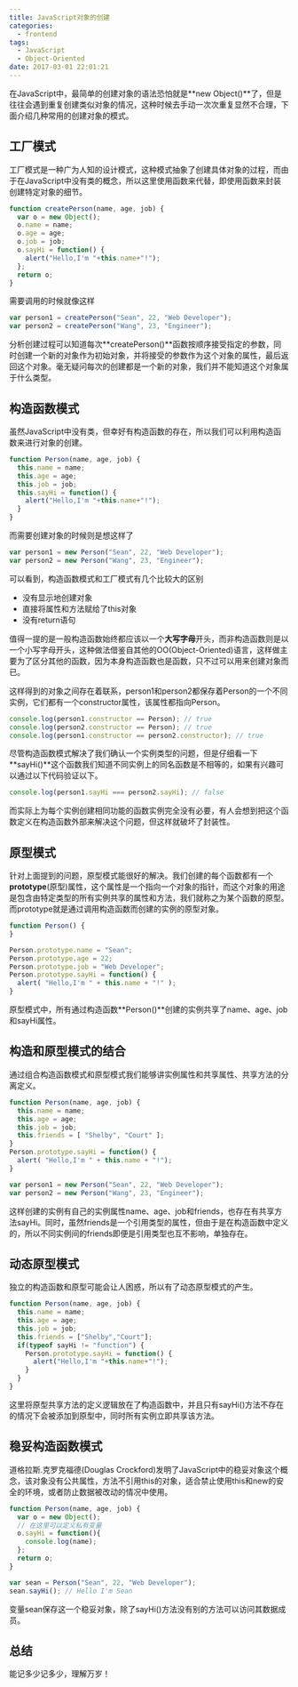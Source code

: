 ```yaml
---
title: JavaScript对象的创建
categories:
  - frontend
tags:
  - JavaScript
  - Object-Oriented
date: 2017-03-01 22:01:21
---
```


在JavaScript中，最简单的创建对象的语法恐怕就是**new Object()**了，但是往往会遇到重复创建类似对象的情况，这种时候去手动一次次重复显然不合理，下面介绍几种常用的创建对象的模式。


## 工厂模式
工厂模式是一种广为人知的设计模式，这种模式抽象了创建具体对象的过程，而由于在JavaScript中没有类的概念，所以这里使用函数来代替，即使用函数来封装创建特定对象的细节。

```javascript
function createPerson(name, age, job) {
  var o = new Object();
  o.name = name;
  o.age = age;
  o.job = job;
  o.sayHi = function() {
    alert("Hello,I'm "+this.name+"!");
  };
  return o;
}
```

<!-- more -->

需要调用的时候就像这样


```javascript
var person1 = createPerson("Sean", 22, "Web Developer");
var person2 = createPerson("Wang", 23, "Engineer");
```


分析创建过程可以知道每次**createPerson()**函数按顺序接受指定的参数，同时创建一个新的对象作为初始对象，并将接受的参数作为这个对象的属性，最后返回这个对象。毫无疑问每次的创建都是一个新的对象，我们并不能知道这个对象属于什么类型。

## 构造函数模式
虽然JavaScript中没有类，但幸好有构造函数的存在，所以我们可以利用构造函数来进行对象的创建。

```javascript
function Person(name, age, job) {
  this.name = name;
  this.age = age;
  this.job = job;
  this.sayHi = function() {
    alert("Hello,I'm "+this.name+"!");
  }
}
```

而需要创建对象的时候则是想这样了

```javascript
var person1 = new Person("Sean", 22, "Web Developer");
var person2 = new Person("Wang", 23, "Engineer");
```

可以看到，构造函数模式和工厂模式有几个比较大的区别
- 没有显示地创建对象
- 直接将属性和方法赋给了this对象
- 没有return语句

值得一提的是一般构造函数始终都应该以一个**大写字母**开头，而非构造函数则是以一个小写字母开头，这种做法借鉴自其他的OO(Object-Oriented)语言，这样做主要为了区分其他的函数，因为本身构造函数也是函数，只不过可以用来创建对象而已。

这样得到的对象之间存在着联系，person1和person2都保存着Person的一个不同实例，它们都有一个constructor属性，该属性都指向Person。

```javascript
console.log(person1.constructor == Person); // true
console.log(person2.constructor == Person); // true
console.log(person1.constructor == person2.constructor); // true
```

尽管构造函数模式解决了我们确认一个实例类型的问题，但是仔细看一下**sayHi()**这个函数我们知道不同实例上的同名函数是不相等的，如果有兴趣可以通过以下代码验证以下。

```javascript
console.log(person1.sayHi === person2.sayHi); // false
```

而实际上为每个实例创建相同功能的函数实例完全没有必要，有人会想到把这个函数定义在构造函数外部来解决这个问题，但这样就破坏了封装性。

## 原型模式
针对上面提到的问题，原型模式能很好的解决。我们创建的每个函数都有一个**prototype**(原型)属性，这个属性是一个指向一个对象的指针，而这个对象的用途是包含由特定类型的所有实例共享的属性和方法，我们就称之为某个函数的原型。而prototype就是通过调用构造函数而创建的实例的原型对象。

```javascript
function Person() {
}

Person.prototype.name = "Sean";
Person.prototype.age = 22;
Person.prototype.job = "Web Developer";
Person.prototype.sayHi = function() {
  alert( "Hello,I'm " + this.name + "!" );
}
```

原型模式中，所有通过构造函数**Person()**创建的实例共享了name、age、job和sayHi属性。

## 构造和原型模式的结合
通过组合构造函数模式和原型模式我们能够讲实例属性和共享属性、共享方法的分离定义。

```javascript
function Person(name, age, job) {
  this.name = name;
  this.age = age;
  this.job = job;
  this.friends = [ "Shelby", "Court" ];
}
Person.prototype.sayHi = function() {
  alert( "Hello,I'm " + this.name + "!");
}

var person1 = new Person("Sean", 22, "Web Developer");
var person2 = new Person("Wang", 23, "Engineer");
```

这样创建的实例有自己的实例属性name、age、job和friends，也存在有共享方法sayHi。同时，虽然friends是一个引用类型的属性，但由于是在构造函数中定义的，所以不同实例间的friends即便是引用类型也互不影响，单独存在。

## 动态原型模式

独立的构造函数和原型可能会让人困惑，所以有了动态原型模式的产生。

```javascript
function Person(name, age, job) {
  this.name = name;
  this.age = age;
  this.job = job;
  this.friends = ["Shelby","Court"];
  if(typeof sayHi != "function") {
    Person.prototype.sayHi = function() {
      alert("Hello,I'm "+this.name+"!");
    }
  }
}
```

这里将原型共享方法的定义逻辑放在了构造函数中，并且只有sayHi()方法不存在的情况下会被添加到原型中，同时所有实例立即共享该方法。

## 稳妥构造函数模式

道格拉斯.克罗克福德(Douglas Crockford)发明了JavaScript中的稳妥对象这个概念，该对象没有公共属性，方法不引用this的对象，适合禁止使用this和new的安全的环境，或者防止数据被改动的情况中使用。


```javascript
function Person(name, age, job) {
  var o = new Object();
  // 在这里可以定义私有变量
  o.sayHi = function(){
    console.log(name);
  };
  return o;
}

var sean = Person("Sean", 22, "Web Developer");
sean.sayHi(); // Hello I'm Sean
```

变量sean保存这一个稳妥对象，除了sayHi()方法没有别的方法可以访问其数据成员。

## 总结
能记多少记多少，理解万岁！
